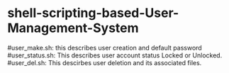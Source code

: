 # shell-scripting-based-User-Management-System
#user_make.sh: this describes user creation and default password
#user_status.sh: This describes user account status Locked or Unlocked.
#user_del.sh: This descirbes user deletion and its associated files.
